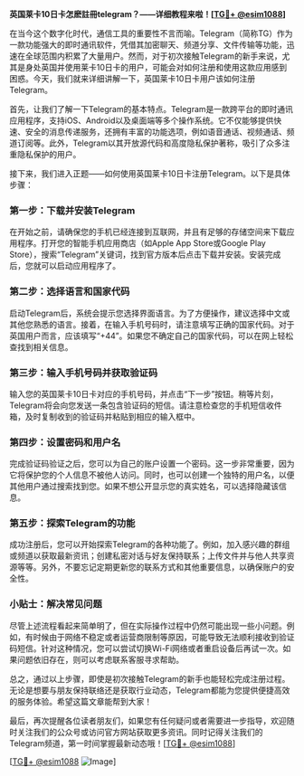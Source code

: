 **英国莱卡10日卡怎麽註冊telegram？——详细教程来啦！[[TG💪+ @esim1088](https://t.me/s/esim1088)]**

在当今这个数字化时代，通信工具的重要性不言而喻。Telegram（简称TG）作为一款功能强大的即时通讯软件，凭借其加密聊天、频道分享、文件传输等功能，迅速在全球范围内积累了大量用户。然而，对于初次接触Telegram的新手来说，尤其是身处英国并使用莱卡10日卡的用户，可能会对如何注册和使用这款应用感到困惑。今天，我们就来详细讲解一下，英国莱卡10日卡用户该如何注册Telegram。

首先，让我们了解一下Telegram的基本特点。Telegram是一款跨平台的即时通讯应用程序，支持iOS、Android以及桌面端等多个操作系统。它不仅能够提供快速、安全的消息传递服务，还拥有丰富的功能选项，例如语音通话、视频通话、频道订阅等。此外，Telegram以其开放源代码和高度隐私保护著称，吸引了众多注重隐私保护的用户。

接下来，我们进入正题——如何使用英国莱卡10日卡注册Telegram。以下是具体步骤：

### 第一步：下载并安装Telegram

在开始之前，请确保您的手机已经连接到互联网，并且有足够的存储空间来下载应用程序。打开您的智能手机应用商店（如Apple App Store或Google Play Store），搜索“Telegram”关键词，找到官方版本后点击下载并安装。安装完成后，您就可以启动应用程序了。

### 第二步：选择语言和国家代码

启动Telegram后，系统会提示您选择界面语言。为了方便操作，建议选择中文或其他您熟悉的语言。接着，在输入手机号码时，请注意填写正确的国家代码。对于英国用户而言，应该填写“+44”。如果您不确定自己的国家代码，可以在网上轻松查找到相关信息。

### 第三步：输入手机号码并获取验证码

输入您的英国莱卡10日卡对应的手机号码，并点击“下一步”按钮。稍等片刻，Telegram将会向您发送一条包含验证码的短信。请注意检查您的手机短信收件箱，及时复制收到的验证码并粘贴到相应的输入框中。

### 第四步：设置密码和用户名

完成验证码验证之后，您可以为自己的账户设置一个密码。这一步非常重要，因为它将保护您的个人信息不被他人访问。同时，也可以创建一个独特的用户名，以便其他用户通过搜索找到您。如果不想公开显示您的真实姓名，可以选择隐藏该信息。

### 第五步：探索Telegram的功能

成功注册后，您可以开始探索Telegram的各种功能了。例如，加入感兴趣的群组或频道以获取最新资讯；创建私密对话与好友保持联系；上传文件并与他人共享资源等等。另外，不要忘记定期更新您的联系方式和其他重要信息，以确保账户的安全性。

### 小贴士：解决常见问题

尽管上述流程看起来简单明了，但在实际操作过程中仍然可能出现一些小问题。例如，有时候由于网络不稳定或者运营商限制等原因，可能导致无法顺利接收到验证码短信。针对这种情况，您可以尝试切换Wi-Fi网络或者重启设备后再试一次。如果问题依旧存在，则可以考虑联系客服寻求帮助。

总之，通过以上步骤，即使是初次接触Telegram的新手也能轻松完成注册过程。无论是想要与朋友保持联络还是获取行业动态，Telegram都能为您提供便捷高效的服务体验。希望这篇文章能帮到大家！

最后，再次提醒各位读者朋友们，如果您有任何疑问或者需要进一步指导，欢迎随时关注我们的公众号或访问官方网站获取更多资讯。同时记得关注我们的Telegram频道，第一时间掌握最新动态哦！[[TG💪+ @esim1088](https://t.me/s/esim1088)]

[[TG💪+ @esim1088](https://t.me/s/esim1088) ![Image](https://i.postimg.cc/4NQfJmqS/Snipaste-2025-05-13-00-14-12.png)]
